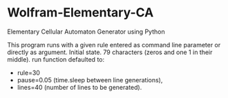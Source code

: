 # Wolfram-Elementary-CA
Elementary Cellular Automaton Generator using Python

This program runs with a given rule entered as command line parameter or directly as argument.
Initial state. 79 characters (zeros and one 1 in their middle).
run function defaulted to:
- rule=30
- pause=0.05 (time.sleep between line generations),
- lines=40 (number of lines to be generated).
